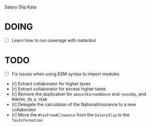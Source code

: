 Salary Slip Kata

# DOING

- [ ] Learn how to run coverage with instanbul

# TODO

- [ ] Fix issues when using ESM syntax to import modules
- [r] Extract collaborator for higher taxes
- [r] Extract collaborator for excess higher taxes
- [r] Remove the duplication for `amountEarnedAbove` and `roundUp`, and `MONTHS_IN_A_YEAR`
- [r] Delegate the calculation of the NationalInsurance to a new collaborator
- [r] Move the `#taxFreeAllowance` from the `SalarySlip` to the `TaxInformation`
